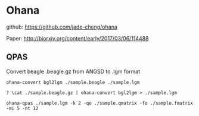 # Ohana

github: https://github.com/jade-cheng/ohana

Paper: http://biorxiv.org/content/early/2017/03/06/114488

## QPAS

Convert beagle .beagle.gz from ANGSD to .lgm format

`ohana-convert bgl2lgm ./sample.beagle ./sample.lgm`

`? \cat ./sample.beagle.gz | ohana-convert bgl2lgm > ./sample.lgm`

`ohana-qpas ./sample.lgm -k 2 -qo ./sample.qmatrix -fo ./sample.fmatrix -mi 5 -nt 12`
